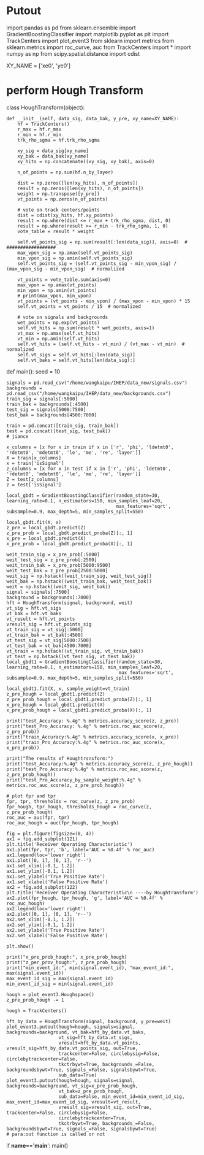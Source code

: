 # Putout
import pandas as pd
from sklearn.ensemble import GradientBoostingClassifier
import matplotlib.pyplot as plt
import TrackCenters
import plot_event3
from sklearn import metrics
from sklearn.metrics import roc_curve, auc
from TrackCenters import *
import numpy as np
from scipy.spatial.distance import cdist

XY_NAME = ['xe0', 'ye0']


# perform Hough Transform
class HoughTransform(object):

    def __init__(self, data_sig, data_bak, y_pre, xy_name=XY_NAME):
        hf = TrackCenters()
        r_max = hf.r_max
        r_min = hf.r_min
        trk_rho_sgma = hf.trk_rho_sgma

        xy_sig = data_sig[xy_name]
        xy_bak = data_bak[xy_name]
        xy_hits = np.concatenate((xy_sig, xy_bak), axis=0)

        n_of_points = np.sum(hf.n_by_layer)

        dist = np.zeros([len(xy_hits), n_of_points])
        result = np.zeros([len(xy_hits), n_of_points])
        weight = np.transpose([y_pre])
        vt_points = np.zeros(n_of_points)

        # vote on track centers/points
        dist = cdist(xy_hits, hf.xy_points)
        result = np.where(dist <= r_max + trk_rho_sgma, dist, 0)
        result = np.where(result >= r_min - trk_rho_sgma, 1, 0)
        vote_table = result * weight

        self.vt_points_sig = np.sum(result[:len(data_sig)], axis=0)  # ##################
        max_vpon_sig = np.amax(self.vt_points_sig)
        min_vpon_sig = np.amin(self.vt_points_sig)
        self.vt_points_sig = (self.vt_points_sig - min_vpon_sig) / (max_vpon_sig - min_vpon_sig)  # normalized

        vt_points = vote_table.sum(axis=0)
        max_vpon = np.amax(vt_points)
        min_vpon = np.amin(vt_points)
        # print(max_vpon, min_vpon)
        vt_points = (vt_points - min_vpon) / (max_vpon - min_vpon) * 15
        self.vt_points = vt_points / 15  # normalized

        # vote on signals and backgrounds
        wet_points = np.exp(vt_points)
        self.vt_hits = np.sum(result * wet_points, axis=1)
        vt_max = np.amax(self.vt_hits)
        vt_min = np.amin(self.vt_hits)
        self.vt_hits = (self.vt_hits - vt_min) / (vt_max - vt_min)  # normalized
        self.vt_sigs = self.vt_hits[:len(data_sig)]
        self.vt_baks = self.vt_hits[len(data_sig):]

def main():
    seed = 10

    signals = pd.read_csv("/home/wangkaipu/IHEP/data_new/signals.csv")
    backgrounds = pd.read_csv("/home/wangkaipu/IHEP/data_new/backgrounds.csv")
    train_sig = signals[:5000]
    train_bak = backgrounds[:4500]
    test_sig = signals[5000:7500]
    test_bak = backgrounds[4500:7000]

    train = pd.concat([train_sig, train_bak])
    test = pd.concat([test_sig, test_bak])
    # jiance

    x_columns = [x for x in train if x in ['r', 'phi', 'ldetmt0', 'rdetmt0', 'mdetmt0', 'le', 'me', 're', 'layer']]
    X = train[x_columns]
    x = train['isSignal']
    z_columns = [x for x in test if x in ['r', 'phi', 'ldetmt0', 'rdetmt0', 'mdetmt0', 'le', 'me', 're', 'layer']]
    Z = test[z_columns]
    z = test['isSignal']

    local_gbdt = GradientBoostingClassifier(random_state=30, learning_rate=0.1, n_estimators=150, min_samples_leaf=20,
                                            max_features='sqrt', subsample=0.9, max_depth=5, min_samples_split=550)

    local_gbdt.fit(X, x)
    z_pre = local_gbdt.predict(Z)
    z_pre_prob = local_gbdt.predict_proba(Z)[:, 1]
    x_pre = local_gbdt.predict(X)
    x_pre_prob = local_gbdt.predict_proba(X)[:, 1]

    weit_train_sig = x_pre_prob[:5000]
    weit_test_sig = z_pre_prob[:2500]
    weit_train_bak = x_pre_prob[5000:9500]
    weit_test_bak = z_pre_prob[2500:5000]
    weit_sig = np.hstack((weit_train_sig, weit_test_sig))
    weit_bak = np.hstack((weit_train_bak, weit_test_bak))
    weit = np.hstack((weit_sig, weit_bak))
    signal = signals[:7500]
    background = backgrounds[:7000]
    hft = HoughTransform(signal, background, weit)
    vt_sig = hft.vt_sigs
    vt_bak = hft.vt_baks
    vt_result = hft.vt_points
    vresult_sig = hft.vt_points_sig
    vt_train_sig = vt_sig[:5000]
    vt_train_bak = vt_bak[:4500]
    vt_test_sig = vt_sig[5000:7500]
    vt_test_bak = vt_bak[4500:7000]
    vt_train = np.hstack((vt_train_sig, vt_train_bak))
    vt_test = np.hstack((vt_test_sig, vt_test_bak))
    local_gbdt1 = GradientBoostingClassifier(random_state=30, learning_rate=0.1, n_estimators=150, min_samples_leaf=20,
                                             max_features='sqrt', subsample=0.9, max_depth=5, min_samples_split=550)

    local_gbdt1.fit(X, x, sample_weight=vt_train)
    z_pre_hough = local_gbdt1.predict(Z)
    z_pre_prob_hough = local_gbdt1.predict_proba(Z)[:, 1]
    x_pre_hough = local_gbdt1.predict(X)
    x_pre_prob_hough = local_gbdt1.predict_proba(X)[:, 1]

    print("test_Accuracy: %.4g" % metrics.accuracy_score(z, z_pre))
    print("test_Pro_Accuracy: %.4g" % metrics.roc_auc_score(z, z_pre_prob))
    print("train_Accuracy:%.4g" % metrics.accuracy_score(x, x_pre))
    print("train_Pro_Accuracy:%.4g" % metrics.roc_auc_score(x, x_pre_prob))

    print("The results of Houghtrsnsform:")
    print("test_Accuracy:%.4g" % metrics.accuracy_score(z, z_pre_hough))
    print("test_Pro_Accuracy:%.4g" % metrics.roc_auc_score(z, z_pre_prob_hough))
    print("test_Pro_Accuracy_by_sample_weight:%.4g" % metrics.roc_auc_score(z, z_pre_prob_hough))

    # plot fpr and tpr
    fpr, tpr, thresholds = roc_curve(z, z_pre_prob)
    fpr_hough, tpr_hough, thresholds_hough = roc_curve(z, z_pre_prob_hough)
    roc_auc = auc(fpr, tpr)
    roc_auc_hough = auc(fpr_hough, tpr_hough)

    fig = plt.figure(figsize=(8, 4))
    ax1 = fig.add_subplot(121)
    plt.title('Receiver Operating Characteristic')
    ax1.plot(fpr, tpr, 'b', label='AUC = %0.4f' % roc_auc)
    ax1.legend(loc='lower right')
    ax1.plot([0, 1], [0, 1], 'r--')
    ax1.set_xlim([-0.1, 1.2])
    ax1.set_ylim([-0.1, 1.2])
    ax1.set_ylabel('True Positive Rate')
    ax1.set_xlabel('False Positive Rate')
    ax2 = fig.add_subplot(122)
    plt.title('Receiver Operating Characteristic\n ----by Houghtransform')
    ax2.plot(fpr_hough, tpr_hough, 'g', label='AUC = %0.4f' % roc_auc_hough)
    ax2.legend(loc='lower right')
    ax2.plot([0, 1], [0, 1], 'r--')
    ax2.set_xlim([-0.1, 1.2])
    ax2.set_ylim([-0.1, 1.2])
    ax2.set_ylabel('True Positive Rate')
    ax2.set_xlabel('False Positive Rate')

    plt.show()

    print("x_pre_prob_hough:", x_pre_prob_hough)
    print("z_per_prov_hough:", z_pre_prob_hough)
    print("min_event_id:", min(signal.event_id), "max_event_id:", max(signal.event_id))
    max_event_id_sig = max(signal.event_id)
    min_event_id_sig = min(signal.event_id)

    hough = plot_event3.Houghspace()
    z_pre_prob_hough -= 1

    hough = TrackCenters()

    hft_by_data = HoughTransform(signal, background, y_pre=weit)
    plot_event3.putout(hough=hough, signals=signal, backgrounds=background, vt_bak=hft_by_data.vt_baks,
                       vt_sig=hft_by_data.vt_sigs,
                       vresult=hft_by_data.vt_points, vresult_sig=hft_by_data.vt_points_sig, out=True,
                       trackcenter=False, circlebysig=False, circlebytrackcenter=False,
                       tkctrbywt=True, backgrounds_=False, backgroundsbywt=True, signals_=False, signalsbywt=True,
                       sub_data=True)
    plot_event3.putout(hough=hough, signals=signal, backgrounds=background, vt_sig=x_pre_prob_hough,
                       vt_bak=z_pre_prob_hough,
                       sub_data=False, min_event_id=min_event_id_sig, max_event_id=max_event_id_sig, vresult=vt_result,
                       vresult_sig=vresult_sig, out=True, trackcenter=False, circlebysig=False,
                       circlebytrackcenter=True,
                       tkctrbywt=True, backgrounds_=False, backgroundsbywt=True, signals_=False, signalsbywt=True)
    # para:out function is called or not
if __name__=='__main__':
    main()
